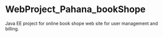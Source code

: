 # WebProject_Pahana_bookShope
Java EE project for online book shope web site for user management and billing.
